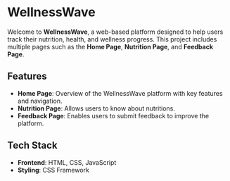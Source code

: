 # WellnessWave

Welcome to **WellnessWave**, a web-based platform designed to help users track their nutrition, health, and wellness progress. This project includes multiple pages such as the **Home Page**, **Nutrition Page**, and **Feedback Page**.

## Features
- **Home Page**: Overview of the WellnessWave platform with key features and navigation.
- **Nutrition Page**: Allows users to know about nutritions.
- **Feedback Page**: Enables users to submit feedback to improve the platform.

## Tech Stack
- **Frontend**: HTML, CSS, JavaScript
- **Styling**: CSS Framework 




